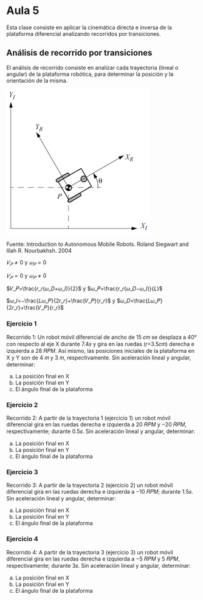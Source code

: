 <h1>Aula 5</h1>

Esta clase consiste en aplicar la cinemática directa e inversa de la plataforma diferencial analizando recorridos por transiciones.

<h2>Análisis de recorrido por transiciones</h2>

El análisis de recorrido consiste en analizar cada trayectoria (lineal o angular) de la plataforma robótica, para determinar la posición y la orientación de la misma.

![Plataforma diferencial](image.png)

Fuente: Introduction to Autonomous Mobile Robots. Roland Siegwart and Illah R. Nourbakhsh. 2004

$𝑉_𝑃≠0$ y $𝜔_𝑃=0$ 

$𝑉_𝑃=0$ y $𝜔_𝑃≠0$

$𝑉_𝑃=\frac{𝑟_𝑟(𝜔_𝐷+𝜔_𝐼)}{2}$ y $𝜔_𝑃=\frac{𝑟_𝑟(𝜔_𝐷−𝜔_𝐼)}{𝐿}$

$𝜔_𝐼=−\frac{𝐿𝜔_𝑃}{2𝑟_𝑟}+\frac{𝑉_𝑃}{𝑟_𝑟}$ y $𝜔_𝐷=\frac{𝐿𝜔_𝑃}{2𝑟_𝑟}+\frac{𝑉_𝑃}{𝑟_𝑟}$

<h3>Ejercicio 1</h3>

Recorrido 1: Un robot móvil diferencial de ancho de 15 𝑐𝑚 se desplaza a 40° con respecto al eje X durante 7.4𝑠 y gira en las ruedas (𝑟=3.5𝑐𝑚) derecha e izquierda a 28 𝑅𝑃𝑀. Así mismo, las posiciones iniciales de la plataforma en X y Y son de 4 𝑚 y 3 𝑚, respectivamente. Sin aceleración lineal y angular, determinar:

<ol type="a">
    <li>La posición final en X</li>
    <li>La posición final en Y</li>
    <li>El ángulo final de la plataforma</li>
</ol>

<h3>Ejercicio 2</h3>

Recorrido 2: A partir de la trayectoria 1 (ejercicio 1) un robot móvil diferencial gira en las ruedas derecha e izquierda a 20 𝑅𝑃𝑀 y −20 𝑅𝑃𝑀, respectivamente; durante 0.5𝑠. Sin aceleración lineal y angular, determinar:

<ol type="a">
    <li>La posición final en X</li>
    <li>La posición final en Y</li>
    <li>El ángulo final de la plataforma</li>
</ol>

<h3>Ejercicio 3</h3>

Recorrido 3: A partir de la trayectoria 2 (ejercicio 2) un robot móvil diferencial gira en las ruedas derecha e izquierda a −10 𝑅𝑃𝑀; durante 1.5𝑠. Sin aceleración lineal y angular, determinar:

<ol type="a">
    <li>La posición final en X</li>
    <li>La posición final en Y</li>
    <li>El ángulo final de la plataforma</li>
</ol>

<h3>Ejercicio 4</h3>

Recorrido 4: A partir de la trayectoria 3 (ejercicio 3) un robot móvil diferencial gira en las ruedas derecha e izquierda a −5 𝑅𝑃𝑀 y 5 𝑅𝑃𝑀, respectivamente; durante 3𝑠. Sin aceleración lineal y angular, determinar:

<ol type="a">
    <li>La posición final en X</li>
    <li>La posición final en Y</li>
    <li>El ángulo final de la plataforma</li>
</ol>